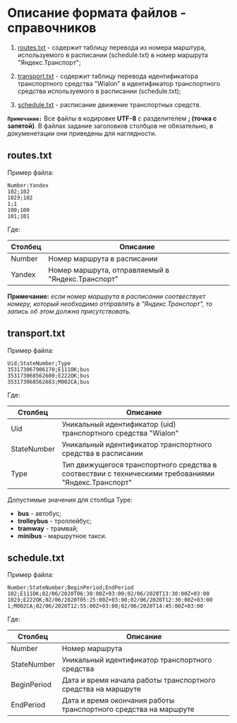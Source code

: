 # Описание формата файлов - справочников

1. [routes.txt](#routes.txt) - содержит таблицу перевода из номера марштура, используемого в расписании 
(schedule.txt) в номер маршрута "Яндекс.Транспорт";

2. [transport.txt](#transport.txt) - содержит таблицу перевода идентификатора транспортного средства "Wialon" 
в идентификатор транспортного средства используемого в расписании (schedule.txt);

3. [schedule.txt](#schedule.txt) - расписание движение транспортных средств.

**`Примечание:`** Все файлы в кодировке **UTF-8** с разделителем **; (точка с запятой)**. В файлах 
задание заголовков столбцов не обязательно, в докуменетации они приведены для наглядности.

## routes.txt

Пример файла:

```
Number;Yandex
102;102
102Э;102
1;1
100;100
101;101
```

Где:

|Столбец|Описание|
|---|---|
|Number|Номер маршрута в расписании|
|Yandex|Номер маршрута, отправляемый в "Яндекс.Транспорт"|

**Примечание:** *если номер маршрута в расписании соотвествует номеру, который необходимо 
отправлять в "Яндекс.Транспорт", то запись об этом должна присутствовать.*

## transport.txt

Пример файла:

```
Uid;StateNumber;Type
353173067906170;E111OK;bus
353173068562600;E222OK;bus
353173068562683;M002CA;bus
```

Где:

|Столбец|Описание|
|---|---|
|Uid|Уникальный идентификатор (uid) транспортного средства "Wialon"|
|StateNumber|Уникальный идентификатор транспортного средства в расписании|
|Type|Тип движущегося транспортного средства в соотвествии с техническими требованиями "Яндекс.Транспорт"|

Допустимые значения для столбца Type:
* **bus** - автобус;
* **trolleybus** - троллейбус;
* **tramway** - трамвай;
* **minibus** - маршрутное такси.


## schedule.txt

Пример файла:

```
Number;StateNumber;BeginPeriod;EndPeriod
102;E111OK;02/06/2020T06:30:00Z+03:00;02/06/2020T13:30:00Z+03:00
102Э;E222OK;02/06/2020T05:25:00Z+03:00;02/06/2020T12:30:00Z+03:00
1;M002CA;02/06/2020T12:55:00Z+03:00;02/06/2020T14:45:00Z+03:00
```

Где:

|Столбец|Описание|
|---|---|
|Number|Номер маршрута|
|StateNumber|Уникальный идентификатор транспортного средства|
|BeginPeriod|Дата и время начала работы транспортного средства на маршруте|
|EndPeriod|Дата и время окончания работы транспортного средства на маршруте|